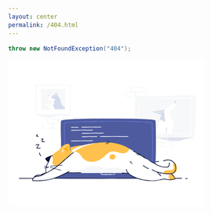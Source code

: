 ```yaml
---
layout: center
permalink: /404.html
---
```


```java
throw new NotFoundException("404");
```

![404 Sorry](/images/default/404.png)